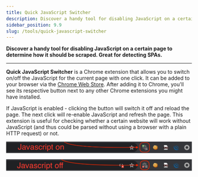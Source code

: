 ```yaml
---
title: Quick JavaScript Switcher
description: Discover a handy tool for disabling JavaScript on a certain page to determine how it should be scraped. Great for detecting SPAs.
sidebar_position: 9.9
slug: /tools/quick-javascript-switcher
---
```


**Discover a handy tool for disabling JavaScript on a certain page to determine how it should be scraped. Great for detecting SPAs.**

---

**Quick JavaScript Switcher** is a Chrome extension that allows you to switch on/off the JavaScript for the current page with one click. It can be added to your browser via the [Chrome Web Store](https://chrome.google.com/webstore/category/extensions). After adding it to Chrome, you'll see its respective button next to any other Chrome extensions you might have installed.

If JavaScript is enabled - clicking the button will switch it off and reload the page. The next click will re-enable JavaScript and refresh the page. This extension is useful for checking whether a certain website will work without JavaScript (and thus could be parsed without using a browser with a plain HTTP request) or not.

![JavaScript toggled on (enabled)](./images/js-on.png)

![JavaScript toggled off (disabled)](./images/js-off.png)
